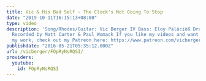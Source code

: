 ```yaml
---
title: Vic & His Bad Self - The Clock's Not Going To Stop
date: "2019-10-11T16:15:13+08:00"
type: video
description: 'Song/Rhodes/Guitar: Vic Berger IV Bass: Eloy Päläcïöß Drums: Josh Herbeck
  Recorded by Matt Carter & Paul Womack If you like my videos and want to support
  my work, check out my Patreon here: https://www.patreon.com/vicberger'
publishdate: "2016-05-21T05:35:12.000Z"
url: /vicberger/FOpRyNsRQSI/
providers:
  youtube:
    id: FOpRyNsRQSI
---
```

